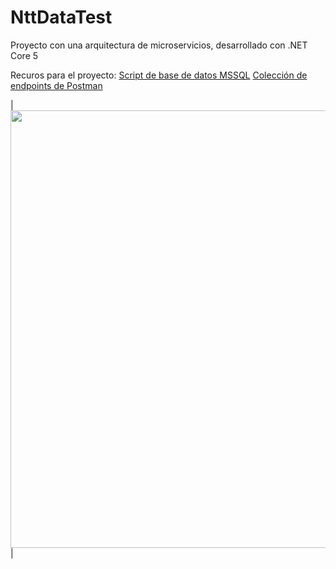 # NttDataTest

Proyecto con una arquitectura de microservicios, desarrollado con .NET Core 5

Recuros para el proyecto:
[Script de base de datos MSSQL](https://drive.google.com/file/d/1oFxYOF8GFuO5_TJ2cG87ZgkqFi9TCIRB/view?usp=sharing)
[Colección de endpoints de Postman](https://drive.google.com/file/d/13jH3zeie2BWln8oKZwvm9H7r3R-Tsjcz/view?usp=sharing)

| <img src="https://raw.githubusercontent.com/MarkosDfz/movies_app/master/assets/img/arquitectura.jpg?token=GHSAT0AAAAAABYUS54S4W7EJWBZG6L7ZB72YY632SQ" height="700"/> |
